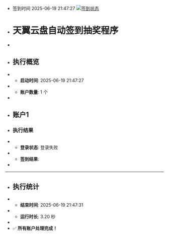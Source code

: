 - 签到时间 2025-06-19 21:47:27 [![签到状态](https://github.com/Tapuach/189pan/actions/workflows/main.yml/badge.svg?branch=main)](https://github.com/Tapuach/189pan/actions/workflows/main.yml)
- # 天翼云盘自动签到抽奖程序
- 
- ## 执行概览
- - **启动时间**: 2025-06-19 21:47:27
- - **账户数量**: 1 个
- 
- ## 账户1
- ### 执行结果
- - **登录状态**: 登录失败
- - **签到结果**: 
- 
- ---
- ## 执行统计
- - **结束时间**: 2025-06-19 21:47:31
- - **运行时长**: 3.20 秒
- 
- ✅ **所有账户处理完成！**
